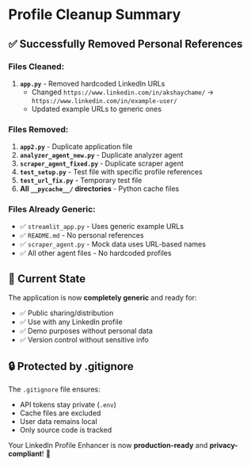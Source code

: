 # Profile Cleanup Summary

## ✅ Successfully Removed Personal References

### Files Cleaned:
1. **`app.py`** - Removed hardcoded LinkedIn URLs
   - Changed `https://www.linkedin.com/in/akshaychame/` → `https://www.linkedin.com/in/example-user/`
   - Updated example URLs to generic ones

### Files Removed:
1. **`app2.py`** - Duplicate application file
2. **`analyzer_agent_new.py`** - Duplicate analyzer agent
3. **`scraper_agent_fixed.py`** - Duplicate scraper agent
4. **`test_setup.py`** - Test file with specific profile references
5. **`test_url_fix.py`** - Temporary test file
6. **All `__pycache__/` directories** - Python cache files

### Files Already Generic:
- ✅ `streamlit_app.py` - Uses generic example URLs
- ✅ `README.md` - No personal references
- ✅ `scraper_agent.py` - Mock data uses URL-based names
- ✅ All other agent files - No hardcoded profiles

## 🎯 Current State

The application is now **completely generic** and ready for:
- ✅ Public sharing/distribution
- ✅ Use with any LinkedIn profile
- ✅ Demo purposes without personal data
- ✅ Version control without sensitive info

## 🔒 Protected by .gitignore

The `.gitignore` file ensures:
- API tokens stay private (`.env`)
- Cache files are excluded
- User data remains local
- Only source code is tracked

Your LinkedIn Profile Enhancer is now **production-ready** and **privacy-compliant**! 🚀

